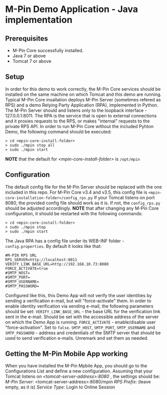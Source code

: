 # M-Pin Demo Application - Java implementation

## Prerequisites
* M-Pin Core successfully installed.
* Java 7 or above
* Tomcat 7 or above

## Setup

In order for this demo to work correctly, the M-Pin Core services should be installed on the same machine on which Tomcat and this demo are running.
Typical M-Pin Core insallation deploys M-Pin Server (sometimes refered as RPS) and a demo Relying Party Application (RPA), implemented in Python.
The M-Pin Server should and listens only to the loopback interface - 127.0.0.1:8011. The RPA is the service that is open to external connections and it proxies requests to the RPS, or makes "internal" requests to the private RPS API.
In order to run M-Pin Core without the included Pyhton Demo, the following command should be executed:
```
> cd <mpin-core-install-folder>
> sudo ./mpin stop all
> sudo ./mpin start
```
**NOTE** that the default for _\<mpin-core-install-folder\>_ is `/opt/mpin`

## Configuration

The default config file for the M-Pin Server should be replaced with the one included in this repo.
For M-Pin Core v3.4 and v3.5, this config file is `<mpin-core-installation-folder>/config_rps.py`
If your Tomcat listens on port 8080, the provided config file should work as it is. If not, the `config_rps.py` should be adjusted accordingly.
**NOTE** that after changing any M-Pin Core configuration, it should be restarted with the following commands:
```
> cd <mpin-core-install-folder>
> sudo ./mpin stop
> sudo ./mpin start
```

The Java RPA has a config file under its WEB-INF folder - `config.properties`.
By default it looks like that:
```
#M-PIN RPS URL
RPS_SERVER=http://localhost:8011
VERIFY_LINK_BASE_URL=http://192.168.10.73:8080
FORCE_ACTIVATE=true
#SMTP_HOST=
#SMTP_PORT=
#SMTP_USERNAME=
#SMTP_PASSWORD=
```
Configured like this, this Demo App will not verify the user identities by sending a verification e-mail, but will "force-activate" them.
In order to enable identity verification via sending e-mail, the following parameters should be set:
`VERIFY_LINK_BASE_URL` - the base URL for the verification link sent in the e-mail. Should be set with the accessible address of the server on which the Demo App is running.
`FORCE_ACTIVATE` - enable/disable user "force-activation". Set to `false`.
`SMTP_HOST`, `SMTP_PORT`, `SMTP_USERNAME` and `SMTP_PASSWORD` - address and credentials of the SMTP server that should be used to send verification e-mails. Unremark and set them as needed.

## Getting the M-Pin Mobile App working

When you have installed the M-Pin Mpbile App, you should go to the Configurations List and define a new configuration.
Assuming that your Tomcat listens on _\<tomcat-server-address\>:8080_ , the settings should be:
_M-Pin Server_: \<tomcat-server-address\>:8080/mpin
_RPS Prefix_: (leave empty, as it is)
_Service Type_: Login to Online Session